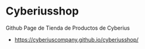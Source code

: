 # Cyberiusshop
Github Page de Tienda de Productos de Cyberius
- https://cyberiuscompany.github.io/cyberiusshop/
